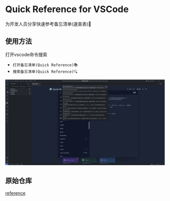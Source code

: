 # Quick Reference for VSCode
为开发人员分享快速参考备忘清单(速查表)🚀

## 使用方法
打开vscode命令搜索
- `打开备忘清单(Quick Reference)📚`
- `搜索备忘清单(Quick Reference)🔍`

![预览](images/preview.png)

## 原始仓库
[reference](https://github.com/jaywcjlove/reference)